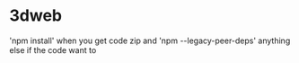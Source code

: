 # 3dweb


'npm install' when you get code zip and 'npm --legacy-peer-deps' anything else if the code want to
